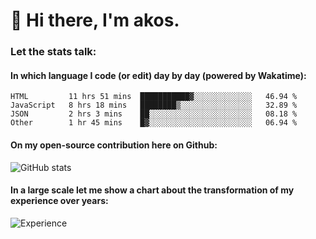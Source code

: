 # 👋 Hi there, I'm akos. 


### Let the stats talk:


#### In which language I code (or edit) day by day (powered by Wakatime): 

<!--START_SECTION:waka-->

```text
HTML         11 hrs 51 mins  ███████████▓░░░░░░░░░░░░░   46.94 %
JavaScript   8 hrs 18 mins   ████████▒░░░░░░░░░░░░░░░░   32.89 %
JSON         2 hrs 3 mins    ██░░░░░░░░░░░░░░░░░░░░░░░   08.18 %
Other        1 hr 45 mins    █▓░░░░░░░░░░░░░░░░░░░░░░░   06.94 %
```

<!--END_SECTION:waka-->

#### On my open-source contribution here on Github:
 
![GitHub stats](https://github-readme-stats.vercel.app/api?username=akosbalasko)

#### In a large scale let me show a chart about the transformation of my experience over years:   

![Experience](https://cr-skills-chart-widget.azurewebsites.net/api/api?username=akosbalasko)
